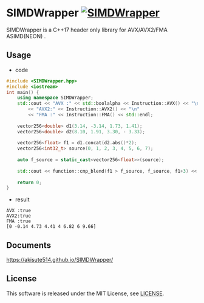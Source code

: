 # SIMDWrapper [![SIMDWrapper](https://circleci.com/gh/akisute514/SIMDWrapper.svg?style=svg)](https://circleci.com/gh/akisute514/SIMDWrapper)
SIMDWrapper is a C++17 header only library for AVX/AVX2/FMA ASIMD(NEON) .
## Usage
- code
```c++
#include <SIMDWrapper.hpp>
#include <iostream>
int main() {
	using namespace SIMDWrapper;
	std::cout << "AVX :" << std::boolalpha << Instruction::AVX() << "\n"
		<< "AVX2:" << Instruction::AVX2() << "\n"
		<< "FMA :" << Instruction::FMA() << std::endl;
	
	vector256<double> d1(3.14, -3.14, 1.73, 1.41);
	vector256<double> d2(8.10, 1.91, 3.30, - 3.33);
	
	vector256<float> f1 = d1.concat(d2.abs()*2);
	vector256<int32_t> source(0, 1, 2, 3, 4, 5, 6, 7);
	
	auto f_source = static_cast<vector256<float>>(source);
	
	std::cout << function::cmp_blend(f1 > f_source, f_source, f1+3) << std::endl;
	
	return 0;
}
```
- result
```
AVX :true
AVX2:true
FMA :true
[0 -0.14 4.73 4.41 4 6.82 6 9.66]
```

## Documents
https://akisute514.github.io/SIMDWrapper/

## License
This software is released under the MIT License, see [LICENSE](https://github.com/MurakamiShun/AVX2Wrapper/blob/master/LICENSE).
